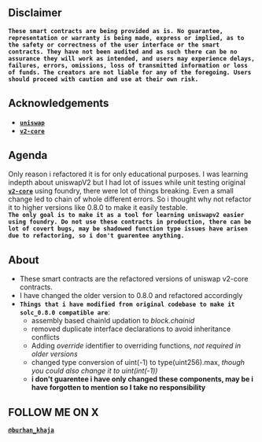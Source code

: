 ## Disclaimer
**`These smart contracts are being provided as is. No guarantee, representation or warranty is being made, express or implied, as to the safety or correctness of the user interface or the smart contracts. They have not been audited and as such there can be no assurance they will work as intended, and users may experience delays, failures, errors, omissions, loss of transmitted information or loss of funds. The creators are not liable for any of the foregoing. Users should proceed with caution and use at their own risk.`**

## Acknowledgements
- [**`uniswap`**](https://github.com/Uniswap) 
- [**`v2-core`**](https://github.com/Uniswap/v2-core/tree/master/contracts)

## Agenda
Only reason i refactored it is for only educational purposes. I was learning indepth about uniswapV2 but I had lot of issues while unit testing original [**`v2-core`**](https://github.com/Uniswap/v2-core/tree/master/contracts) using foundry, there were lot of things breaking. Even a small change led to chain of whole different errors.
So i thought why not refactor it to higher versions like 0.8.0 to make it easily testable. <br>
**`The only goal is to make it as a tool for learning uniswapv2 easier using foundry. Do not use these contracts in production, there can be lot of covert bugs, may be shadowed function type issues have arisen due to refactoring, so i don't guarentee anything.`**

## About

- These smart contracts are the refactored versions of uniswap v2-core contracts.
- I have changed the older version to 0.8.0 and refactored accordingly
- **`Things that i have modified from original codebase to make it solc_0.8.0 compatible are`**:
  - assembly based chainId updation to *block.chainid*
  - removed duplicate interface declarations to avoid inheritance conflicts
  - Adding *override* identifier to overriding functions, *not required in older versions*
  - changed type conversion of uint(-1) to type(uint256).max, *though you could also change it to uint(int(-1))*
  - **i don't guarentee i have only changed these components, may be i have forgotten to mention so I take no responsibility**

## FOLLOW ME ON X
[**`@burhan_khaja`**](https://twitter.com/burhan_khaja)

